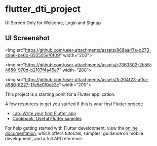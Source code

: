 # flutter_dti_project

UI Screen Only for Welcome, Login and Signup

## UI Screenshot


<img src"https://github.com/user-attachments/assets/868aa47a-d273-49a6-be6b-650505ef6f09" width="200">


<img src"https://github.com/user-attachments/assets/c7363302-2b56-4650-970d-b2107f4a45e7" width="200">


<img src"https://github.com/user-attachments/assets/1c204f23-af5a-4580-8227-17e5e0f0ce3c" width="200">

This project is a starting point for a Flutter application.

A few resources to get you started if this is your first Flutter project:

- [Lab: Write your first Flutter app](https://docs.flutter.dev/get-started/codelab)
- [Cookbook: Useful Flutter samples](https://docs.flutter.dev/cookbook)

For help getting started with Flutter development, view the
[online documentation](https://docs.flutter.dev/), which offers tutorials,
samples, guidance on mobile development, and a full API reference.
